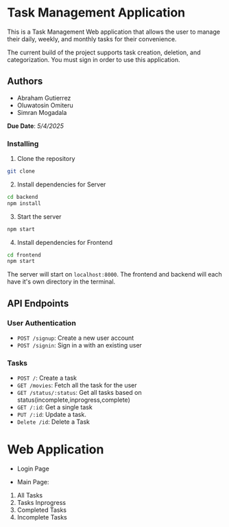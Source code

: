 # Task Management Application

This is a Task Management Web application that allows the user to manage their daily, weekly, and monthly tasks for their convenience. 

The current build of the project supports task creation, deletion, and categorization. You must sign in order to use this application. 

## Authors

- Abraham Gutierrez
- Oluwatosin Omiteru
- Simran Mogadala

**Due Date**: *5/4/2025*

### Installing

1. Clone the repository

```zsh
git clone 
```

2. Install dependencies for Server

```zsh
cd backend
npm install
```

3. Start the server

```zsh
npm start
```

4. Install dependencies for Frontend

```zsh
cd frontend
npm start
```

The server will start on `localhost:8000`. 
The frontend and backend will each have it's own directory in the terminal.

## API Endpoints

### User Authentication

- `POST /signup`: Create a new user account
- `POST /signin`: Sign in a with an existing user

### Tasks

- `POST /`: Create a task
- `GET /movies`: Fetch all the task for the user
- `GET /status/:status`: Get all tasks based on status(incomplete,inprogress,complete)
- `GET /:id`: Get a single task
- `PUT /:id`: Update a task.
- `Delete /id`: Delete a Task

# Web Application

- Login Page

- Main Page: 
1. All Tasks
2. Tasks Inprogress
3. Completed Tasks
4. Incomplete Tasks
